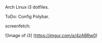Arch Linux i3 dotfiles.

ToDo:
Config Polybar.

screenfetch:

![Image of i3]
(https://imgur.com/a/4zABRw0)
